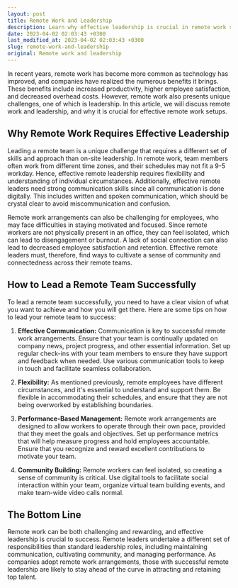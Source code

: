 ```yaml
---
layout: post
title: Remote Work and Leadership
description: Learn why effective leadership is crucial in remote work setups and how to lead your remote team to success.
date: 2023-04-02 02:03:43 +0300
last_modified_at: 2023-04-02 02:03:43 +0300
slug: remote-work-and-leadership
original: Remote work and leadership
---
```

In recent years, remote work has become more common as technology has improved, and companies have realized the numerous benefits it brings. These benefits include increased productivity, higher employee satisfaction, and decreased overhead costs. However, remote work also presents unique challenges, one of which is leadership. In this article, we will discuss remote work and leadership, and why it is crucial for effective remote work setups.

## Why Remote Work Requires Effective Leadership

Leading a remote team is a unique challenge that requires a different set of skills and approach than on-site leadership. In remote work, team members often work from different time zones, and their schedules may not fit a 9-5 workday. Hence, effective remote leadership requires flexibility and understanding of individual circumstances. Additionally, effective remote leaders need strong communication skills since all communication is done digitally. This includes written and spoken communication, which should be crystal clear to avoid miscommunication and confusion.

Remote work arrangements can also be challenging for employees, who may face difficulties in staying motivated and focused. Since remote workers are not physically present in an office, they can feel isolated, which can lead to disengagement or burnout. A lack of social connection can also lead to decreased employee satisfaction and retention. Effective remote leaders must, therefore, find ways to cultivate a sense of community and connectedness across their remote teams. 

## How to Lead a Remote Team Successfully

To lead a remote team successfully, you need to have a clear vision of what you want to achieve and how you will get there. Here are some tips on how to lead your remote team to success:

1. **Effective Communication:** Communication is key to successful remote work arrangements. Ensure that your team is continually updated on company news, project progress, and other essential information. Set up regular check-ins with your team members to ensure they have support and feedback when needed. Use various communication tools to keep in touch and facilitate seamless collaboration.

2. **Flexibility:** As mentioned previously, remote employees have different circumstances, and it's essential to understand and support them. Be flexible in accommodating their schedules, and ensure that they are not being overworked by establishing boundaries.

3. **Performance-Based Management:** Remote work arrangements are designed to allow workers to operate through their own pace, provided that they meet the goals and objectives. Set up performance metrics that will help measure progress and hold employees accountable. Ensure that you recognize and reward excellent contributions to motivate your team.

4. **Community Building:** Remote workers can feel isolated, so creating a sense of community is critical. Use digital tools to facilitate social interaction within your team, organize virtual team building events, and make team-wide video calls normal.

## The Bottom Line

Remote work can be both challenging and rewarding, and effective leadership is crucial to success. Remote leaders undertake a different set of responsibilities than standard leadership roles, including maintaining communication, cultivating community, and managing performance. As companies adopt remote work arrangements, those with successful remote leadership are likely to stay ahead of the curve in attracting and retaining top talent.